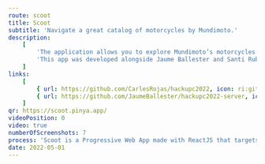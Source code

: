 ```yaml
---
route: scoot
title: Scoot
subtitle: 'Navigate a great catalog of motorcycles by Mundimoto.'
description:
    [
        'The application allows you to explore Mundimoto’s motorcycles while it learns your preferences to show you more relevant results.',
        'This app was developed alongside Jaume Ballester and Santi Rubio for the 2022 HackUPC.',
    ]
links:
    [
        { url: https://github.com/CarlesRojas/hackupc2022, icon: ri:github-fill },
        { url: https://github.com/JaumeBallester/hackupc2022-server, icon: ri:github-fill },
    ]
qr: https://scoot.pinya.app/
videoPosition: 0
video: true
numberOfScreenshots: 7
process: 'Scoot is a Progressive Web App made with ReactJS that targets mobile, tablet and desktop devices. You can also add it to your phone by scanning or clicking this QR and adding the website to your Home Screen.'
date: 2022-05-01
---
```

